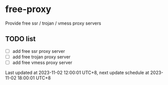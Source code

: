
# free-proxy
Provide free ssr / trojan / vmess proxy servers


## TODO list
- [ ] add free ssr proxy server
- [ ] add free trojan proxy server
- [ ] add free vmess proxy server

Last updated at 2023-11-02 12:00:01 UTC+8, next update schedule at 2023-11-02 18:00:01 UTC+8

